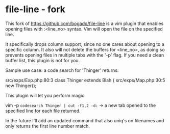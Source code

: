 file-line - fork
=========
This fork of https://github.com/bogado/file-line is a vim plugin that enables opening files with <file>:<line_no> syntax. Vim will open the file on the specified line.

It specifically drops column support, since <airquote>no one</airquote> cares about opening to a specific column.
It also will not delete the buffers for <file><line_no>, as doing so prevents opening files in multiple tabs with the '-p' flag. If you need a clean buffer list, this plugin is not for you.


Sample use case: a code search for 'Thinger' returns:

src/exps/Exp.php:80:3 class Thinger extends Blah {
src/exps/Map.php:30:5 new Thinger();

This plugin will let you perform magic:

vim -p `codesearch Thinger | cut -f1,2 -d:`
-> a new tab opened to the specified line for each file returned.

In the future I'll add an updated command that also uniq's on filenames and only returns the first line number match.
